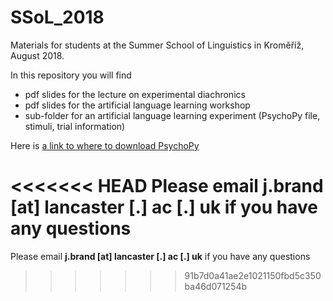 # SSoL_2018
Materials for students at the Summer School of Linguistics in Kroměříž, August 2018.

In this repository you will find

* pdf slides for the lecture on experimental diachronics
* pdf slides for the artificial language learning workshop
* sub-folder for an artificial language learning experiment (PsychoPy file, stimuli, trial information)

Here is [a link to where to download PsychoPy](http://psychopy.org/installation.html)

<<<<<<< HEAD
Please email **j.brand [at] lancaster [.] ac [.] uk** if you have any questions
=======
Please email **j.brand [at] lancaster [.] ac [.] uk** if you have any questions
>>>>>>> 91b7d0a41ae2e1021150fbd5c350ba46d071254b
